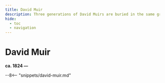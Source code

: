 ```yaml
---
title: David Muir
description: Three generations of David Muirs are buried in the same grave at Toowong Cemetery
hide:
  - toc
  - navigation 
---
```


# David Muir

**ca. 1824 —**

--8<-- "snippets/david-muir.md"
